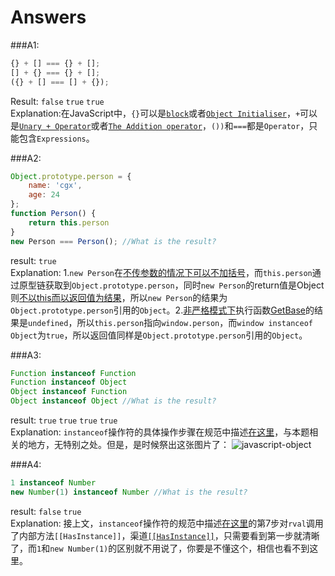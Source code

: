 Answers
===========

###A1:

```javascript
{} + [] === {} + [];
[] + {} === {} + [];
({} + [] === [] + {});
```

Result: `false` `true` `true`   
Explanation:在JavaScript中，`{}`可以是[`block`](http://es5.github.io/#x12.1)或者[`Object Initialiser`](http://es5.github.io/#x11.1.5)，`+`可以是[`Unary + Operator`](http://es5.github.io/#x11.4.6)或者[`The Addition operator`](http://es5.github.io/#x11.6.1)，`())`和`===`都是`Operator`，只能包含`Expressions`。

###A2:

```javascript
Object.prototype.person = {
    name: 'cgx',
    age: 24
};
function Person() {
    return this.person
}
new Person === Person(); //What is the result?
```

result: `true`   
Explanation: 1.`new Person`在[不传参数的情况下可以不加括号](http://es5.github.io/#x11.2.2)，而`this.person`通过原型链获取到`Object.prototype.person`，同时`new Person`的return值是Object则[不以this而以返回值为结果](http://es5.github.io/#x13.2.2)，所以`new Person`的结果为`Object.prototype.person`引用的`Object`。2.[非严格模式下](http://es5.github.io/#C)执行函数[GetBase](http://es5.github.io/#x11.2.3)的结果是`undefined`，所以`this.person`指向`window.person`，而`window instanceof Object`为`true`，所以返回值同样是`Object.prototype.person`引用的`Object`。

###A3:
```javascript
Function instanceof Function
Function instanceof Object
Object instanceof Function
Object instanceof Object //What is the result?
```

result: `true` `true` `true` `true`      
Explanation: `instanceof`操作符的具体操作步骤在规范中描述[在这里](http://es5.github.io/#x11.8.6)，与本题相关的地方，无特别之处。但是，是时候祭出这张图片了：
![javascript-object](https://raw.github.com/chuguixin/JS-backyard/master/images/jsobj.jpg)

###A4:
```javascript
1 instanceof Number
new Number(1) instanceof Number //What is the result?
```

result: `false` `true`      
Explanation: 接上文，`instanceof`操作符的规范中描述[在这里](http://es5.github.io/#x11.8.6)的第7步对`rval`调用了内部方法`[[HasInstance]]`，渠道[`[[HasInstance]]`](http://es5.github.io/#x15.3.5.3)，只需要看到第一步就清晰了，而`1`和`new Number(1)`的区别就不用说了，你要是不懂这个，相信也看不到这里。